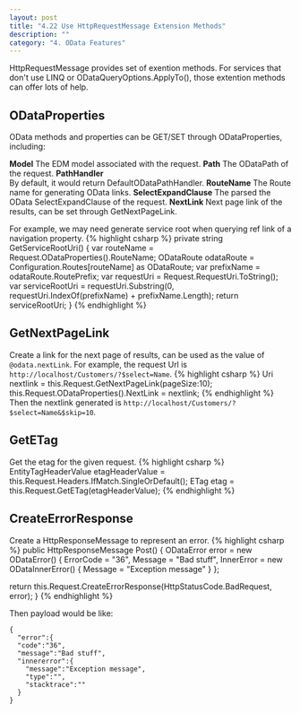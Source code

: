 ```yaml
---
layout: post
title: "4.22 Use HttpRequestMessage Extension Methods"
description: ""
category: "4. OData Features"
---
```


HttpRequestMessage provides set of exention methods. For services that don't use LINQ or ODataQueryOptions.ApplyTo(), those extention methods can offer lots of help. 

## ODataProperties
OData methods and properties can be GET/SET through ODataProperties, including:
	 
<strong>Model</strong>
The EDM model associated with the request.
<strong>Path</strong>
The ODataPath of the request.
<strong>PathHandler</strong>  
By default, it would return DefaultODataPathHandler.
<strong>RouteName</strong>
The Route name for generating OData links.
<strong>SelectExpandClause</strong>
The parsed the OData SelectExpandClause of the request.
<strong>NextLink</strong> 
Next page link of the results, can be set through GetNextPageLink.

For example, we may need generate service root when querying ref link of a navigation property. 
{% highlight csharp %}
private string GetServiceRootUri()
{
  var routeName = Request.ODataProperties().RouteName;
  ODataRoute odataRoute = Configuration.Routes[routeName] as ODataRoute;
  var prefixName = odataRoute.RoutePrefix;
  var requestUri = Request.RequestUri.ToString();
  var serviceRootUri = requestUri.Substring(0, requestUri.IndexOf(prefixName) + prefixName.Length);
  return serviceRootUri;
}
{% endhighlight %}
  
## GetNextPageLink
Create a link for the next page of results, can be used as the value of `@odata.nextLink`.
For example, the request Url is `http://localhost/Customers/?$select=Name`.
{% highlight csharp %}
Uri nextlink = this.Request.GetNextPageLink(pageSize:10);
this.Request.ODataProperties().NextLink = nextlink;
{% endhighlight %}
Then the nextlink generated is `http://localhost/Customers/?$select=Name&$skip=10`.

## GetETag
Get the etag for the given request.
{% highlight csharp %}
EntityTagHeaderValue etagHeaderValue = this.Request.Headers.IfMatch.SingleOrDefault();
ETag etag = this.Request.GetETag(etagHeaderValue);
{% endhighlight %}

## CreateErrorResponse
Create a HttpResponseMessage to represent an error.
{% highlight csharp %}
public HttpResponseMessage Post()
{
  ODataError error = new ODataError()
  {
    ErrorCode = "36",
    Message = "Bad stuff",
    InnerError = new ODataInnerError()
    {
      Message = "Exception message"
    }
  };

  return this.Request.CreateErrorResponse(HttpStatusCode.BadRequest, error);
}
{% endhighlight %}

Then payload would be like:

    {
      "error":{
      "code":"36",
      "message":"Bad stuff",
      "innererror":{
        "message":"Exception message",
        "type":"",
        "stacktrace":""
      }
    }
